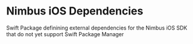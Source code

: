 # Nimbus iOS Dependencies

Swift Package definining external dependencies for the Nimbus iOS SDK that do not yet support Swift Package Manager
